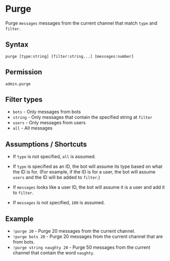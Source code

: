 # Purge

Purge `messages` messages from the current channel that match `type` and `filter`.

## Syntax

`purge [type:string] [filter:string...] [messages:number]`

## Permission

`admin.purge`

## Filter types

- `bots` - Only messages from bots
- `string` - Only messages that contain the specified string at `filter`
- `users` - Only messages from users
- `all` - All messages

## Assumptions / Shortcuts

- If `type` is not specified, `all` is assumed.

- If `type` is specified as an ID, the bot will assume its type based on what the ID is for. (For example, if the ID is for a user, the bot will assume `users` and the ID will be added to `filter`.)

- If `messages` looks like a user ID, the bot will assume it is a user and add it to `filter`.

- If `messages` is not specified, `100` is assumed.

## Example

- `!purge 20` - Purge 20 messages from the current channel.
- `!purge bots 20` - Purge 20 messages from the current channel that are from bots.
- `!purge string naughty 20` - Purge 50 messages from the current channel that contain the word `naughty`.
